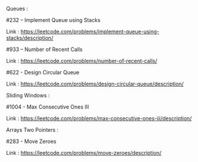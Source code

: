 Queues   :

#232 – Implement Queue using Stacks

Link : https://leetcode.com/problems/implement-queue-using-stacks/description/


#933 – Number of Recent Calls

Link : https://leetcode.com/problems/number-of-recent-calls/


#622 - Design Circular Queue

Link : https://leetcode.com/problems/design-circular-queue/description/


Sliding Windows  :

#1004 - Max Consecutive Ones III

Link : https://leetcode.com/problems/max-consecutive-ones-iii/description/


Arrays Two Pointers :

#283 - Move Zeroes

Link : https://leetcode.com/problems/move-zeroes/description/
